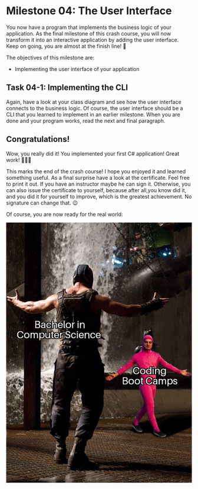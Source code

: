 # Milestone 04: The User Interface

You now have a program that implements the business logic of your application. As the final milestone of this crash course, you will now transform it into an interactive application by adding the user interface. Keep on going, you are almost at the finish line! 🚀

The objectives of this milestone are:

- Implementing the user interface of your application

## Task 04-1: Implementing the CLI

Again, have a look at your class diagram and see how the user interface connects to the business logic. Of course, the user interface should be a CLI that you learned to implement in an earlier milestone. When you are done and your program works, read the next and final paragraph.

## Congratulations!

Wow, you really did it! You implemented your first C# application! Great work! 🥳🎉🎊

This marks the end of the crash course! I hope you enjoyed it and learned something useful. As a final surprise have a look at the certificate. Feel free to print it out. If you have an instructor maybe he can sign it. Otherwise, you can also issue the certificate to yourself, because after all,you know did it, and you did it for yourself to improve, which is the greatest achievement. No signature can change that. 😉

Of course, you are now ready for the real world:

![Bachelor versus Coding Camps](../pictures/bachelor_versus_camps.jpg)

